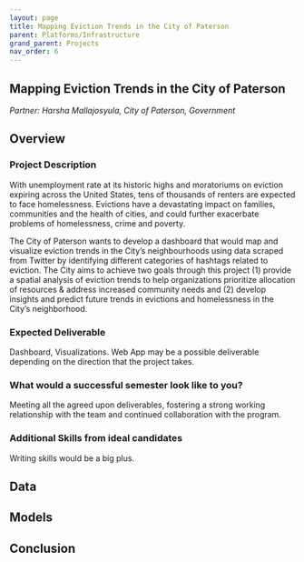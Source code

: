 ```yaml
---
layout: page
title: Mapping Eviction Trends in the City of Paterson 
parent: Platforms/Infrastructure
grand_parent: Projects 
nav_order: 6
---
```



## Mapping Eviction Trends in the City of Paterson 
*Partner: Harsha Mallajosyula, City of Paterson, Government*

## Overview
### Project Description
With unemployment rate at its historic highs and moratoriums on eviction expiring across the United States, tens of thousands of renters are expected to face homelessness. Evictions have a devastating impact on families, communities and the health of cities, and could further exacerbate problems of homelessness, crime and poverty. 

The City of Paterson wants to develop a dashboard that would map and visualize eviction trends in the City’s neighbourhoods using data scraped from Twitter by identifying different categories of hashtags related to eviction. The City aims to achieve two goals through this project (1) provide a spatial analysis of eviction trends to help organizations prioritize allocation of resources & address increased community needs and (2) develop insights and predict future trends in evictions and homelessness in the City’s neighborhood.
### Expected Deliverable
Dashboard, Visualizations. Web App may be a possible deliverable depending on the direction that the project takes. 
### What would a successful semester look like to you?
Meeting all the agreed upon deliverables, fostering a strong working relationship with the team and continued collaboration with the program.  
### Additional Skills from ideal candidates
Writing skills would be a big plus. 

## Data

## Models

## Conclusion


```python

```
